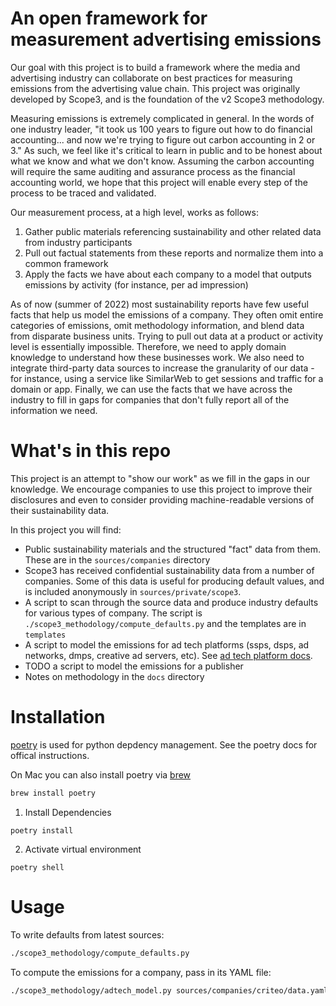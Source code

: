 # An open framework for measurement advertising emissions
Our goal with this project is to build a framework where the media and advertising industry can collaborate on best practices for measuring emissions from the advertising value chain. This project was originally developed by Scope3, and is the foundation of the v2 Scope3 methodology.

Measuring emissions is extremely complicated in general. In the words of one industry leader, "it took us 100 years to figure out how to do financial accounting... and now we're trying to figure out carbon accounting in 2 or 3." As such, we feel like it's critical to learn in public and to be honest about what we know and what we don't know. Assuming the carbon accounting will require the same auditing and assurance process as the financial accounting world, we hope that this project will enable every step of the process to be traced and validated.

Our measurement process, at a high level, works as follows:
1. Gather public materials referencing sustainability and other related data from industry participants
2. Pull out factual statements from these reports and normalize them into a common framework
3. Apply the facts we have about each company to a model that outputs emissions by activity (for instance, per ad impression)

As of now (summer of 2022) most sustainability reports have few useful facts that help us model the emissions of a company. They often omit entire categories of emissions, omit methodology information, and blend data from disparate business units. Trying to pull out data at a product or activity level is essentially impossible. Therefore, we need to apply domain knowledge to understand how these businesses work. We also need to integrate third-party data sources to increase the granularity of our data - for instance, using a service like SimilarWeb to get sessions and traffic for a domain or app. Finally, we can use the facts that we have across the industry to fill in gaps for companies that don't fully report all of the information we need.

# What's in this repo
This project is an attempt to "show our work" as we fill in the gaps in our knowledge. We encourage companies to use this project to improve their disclosures and even to consider providing machine-readable versions of their sustainability data.

In this project you will find:
- Public sustainability materials and the structured "fact" data from them. These are in the `sources/companies` directory
- Scope3 has received confidential sustainability data from a number of companies. Some of this data is useful for producing default values, and is included anonymously in `sources/private/scope3`.
- A script to scan through the source data and produce industry defaults for various types of company. The script is `./scope3_methodology/compute_defaults.py` and the templates are in `templates`
- A script to model the emissions for ad tech platforms (ssps, dsps, ad networks, dmps, creative ad servers, etc). See [ad tech platform docs](docs/adTechModel.md).
- TODO a script to model the emissions for a publisher
- Notes on methodology in the `docs` directory

# Installation

[poetry](https://python-poetry.org/docs/) is used for python depdency management. See the poetry docs for offical instructions.

On Mac you can also install poetry via [brew](https://brew.sh/) 
```sh
brew install poetry
```

1. Install Dependencies
```
poetry install
```

2. Activate virtual environment
```
poetry shell
```

# Usage
To write defaults from latest sources:
```sh
./scope3_methodology/compute_defaults.py
```

To compute the emissions for a company, pass in its YAML file:
```sh
./scope3_methodology/adtech_model.py sources/companies/criteo/data.yaml
```
